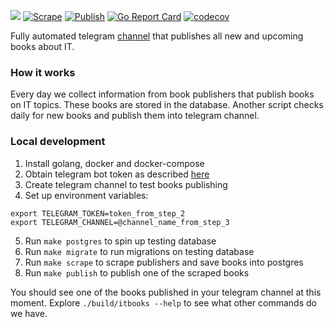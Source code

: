 ![](https://github.com/tommsawyer/itbooks/blob/main/banner.png)
[![Scrape](https://github.com/tommsawyer/itbooks/actions/workflows/scrape.yaml/badge.svg)](https://github.com/tommsawyer/itbooks/actions/workflows/scrape.yaml)
[![Publish](https://github.com/tommsawyer/itbooks/actions/workflows/publish.yaml/badge.svg)](https://github.com/tommsawyer/itbooks/actions/workflows/publish.yaml)
[![Go Report Card](https://goreportcard.com/badge/github.com/tommsawyer/itbooks)](https://goreportcard.com/report/github.com/tommsawyer/itbooks)
[![codecov](https://codecov.io/github/tommsawyer/itbooks/branch/main/graph/badge.svg?token=4QGIHYOW3I)](https://codecov.io/github/tommsawyer/itbooks)

Fully automated telegram [channel](https://t.me/new_it_books) that publishes all new and upcoming books about IT.

### How it works
Every day we collect information from book publishers that publish books on IT topics. These books are stored in the database. Another script checks daily for new books and publish them into telegram channel.

### Local development

1. Install golang, docker and docker-compose
2. Obtain telegram bot token as described [here](https://core.telegram.org/bots/tutorial#obtain-your-bot-token)
3. Create telegram channel to test books publishing
4. Set up environment variables:
```
export TELEGRAM_TOKEN=token_from_step_2
export TELEGRAM_CHANNEL=@channel_name_from_step_3
```
5. Run `make postgres` to spin up testing database
6. Run `make migrate` to run migrations on testing database
7. Run `make scrape` to scrape publishers and save books into postgres
8. Run `make publish` to publish one of the scraped books

You should see one of the books published in your telegram channel at this moment. Explore `./build/itbooks --help` to see what other commands do we have.

